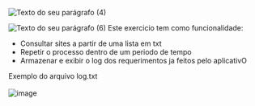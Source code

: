 
![Texto do seu parágrafo (4)](https://github.com/MatheusJulioSantana/estudosGoLang/assets/129356541/e3442a14-9c16-44eb-8311-0394e7acbc75)

![Texto do seu parágrafo (6)](https://github.com/MatheusJulioSantana/estudosGoLang/assets/129356541/e267889a-1eae-42c7-adb5-1e652f01dcb9)
Este exercicio tem como funcionalidade: 
- Consultar sites a partir de uma lista em txt
- Repetir o processo dentro de um periodo de tempo
- Armazenar e exibir o log dos requerimentos ja feitos pelo aplicativO </br>

 Exemplo do arquivo log.txt </br>
 </br>
![image](https://github.com/MatheusJulioSantana/estudosGoLang/assets/129356541/89eeb8f0-460d-43f3-abd6-e1a5c933fe98)


